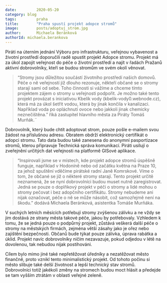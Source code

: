 ```yaml
---
date:         2020-05-20
category: blog
tags:         praha
title:        "Praha spustí projekt adopce stromů"
image:        posts/adoptuj_strom.jpg
author:       Michaela Beránková
authorId: michaela.berankova
---
```


Piráti na úterním jednání Výboru pro infrastrukturu, veřejnou vybavenost a životní prostředí doporučili radě spustit projekt Adopce stromu. Projekt má za úkol zapojit veřejnost do péče o životní prostředí a najít v řadách Pražanů aktivní dobrovolníky, kteří se budou stromům ve svém okolí věnovat.

> “Stromy jsou důležitou součástí životního prostředí našich domovů. Péče o ně veřejností již dlouho rezonuje, někteří občané se o stromy starají sami od sebe. Toho činnosti si vážíme a chceme tímto projektem zájem o stromy u veřejnosti podpořit. Je možno také tento projekt provázat s iniciativou Kbelík vody (kbelik-vody0.webnode.cz), která má za úkol šetřit vodou, která by jinak končila v kanalizaci. Například voda po opláchnutí ovoce nebo jakkoli jinak chemicky neznečištěna.” říká zastupitel hlavního města za Piráty Tomáš Murňák.¨

Dobrovolník, který bude chtít adoptovat strom, pouze pošle e-mailem svou žádost na příslušnou adresu. Obratem obdrží elektronický certifikát o adopci stromu. Tato data budou také zanesena do anonymní pasportizace stromů, kterou připravuje Technická správa komunikací. Piráti usilují o zveřejnění určitých dat veřejnosti na platformě GISové aplikace.

> “Inspirovali jsme se v místech, kde projekt adopce stromů úspěšně funguje, například v Hodoníně nebo od začátku května na Praze 10, za jehož spuštění vděčíme pirátské radní Janě Komrskové.  Víme o tom, že občané se již o některé stromy starají. Tento projekt určitě neznamená, že se nyní dobrovolníci budou muset nutně zaregistrovat. Jedná se pouze o doplňkový projekt v péči o stromy a lidé mohou o stromy pečovat i bez adopčního certifikátu. Stromy nebudeme ani nijak označovat, péče o ně se může násobit, což samozřejmě není na škodu.” dodává Michaela Beránková, asistentka Tomáše Murňáka.

V suchých letních měsících potřebují stromy zvýšenou zálivku a ne vždy se jim dostává ze strany města takové péče, jakou by potřebovaly. Vzhledem k tomu, že se jedná pouze o podpůrný projekt, zůstává veškerá další péče o stromy na městských firmách, zejména větší zásahy jako je ořez nebo zajištění bezpečnosti. Občanů bude týkat pouze zálivka, úprava rabátka a úklid. Projekt navíc dobrovolníky ničím nezavazuje, pokud odjedou v létě na dovolenou, tak nebudou nijak postihováni.

Cílem bylo mimo jiné také nepřetěžovat úředníky a nezatěžovat město finančně, proto vznikl tento minimalistický projekt. Od tohoto počinu si město slibuje také delší životnost a lepší technický stav stromů. Dobrovolníci totiž jakékoli změny na stromech budou moct hlásit a předejde se tam vyšším ztrátám v oblasti veřejné zeleně.
